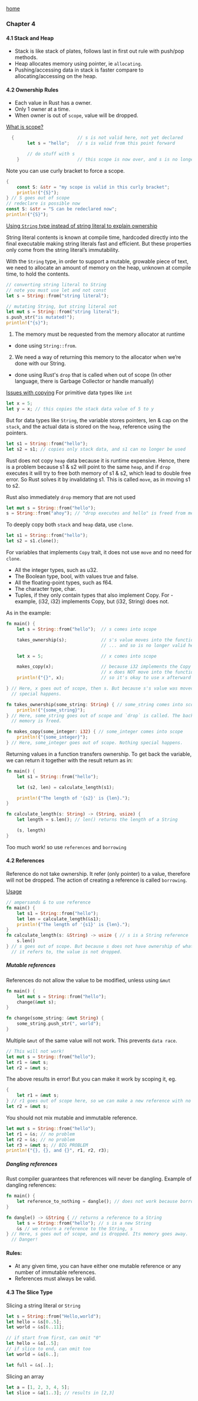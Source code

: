 [home](../README.md)
### Chapter 4
#### 4.1 Stack and Heap
- Stack is like stack of plates, follows last in first out rule with push/pop methods.
- Heap allocates memory using pointer, ie ```allocating```.
- Pushing/accessing data in stack is faster compare to allocating/accessing on the heap.

#### 4.2 Ownership Rules
- Each value in Rust has a owner.
- Only 1 owner at a time.
- When owner is out of ```scope```, value will be dropped.

<u>What is scope?</u>
```rust
  {                        // s is not valid here, not yet declared
        let s = "hello";   // s is valid from this point forward

        // do stuff with s
    }                      // this scope is now over, and s is no longer valid
```
Note you can use curly bracket to force a scope.
```rust
{
    const S: &str = "my scope is valid in this curly bracket";
    println!("{S}");
} // S goes out of scope
// redeclare is possible now
const S: &str = "S can be redeclared now";
println!("{S}");
```
<u>Using ```String``` type instead of string literal to explain ownership</u>

String literal contents is known at compile time, hardcoded directly into the final executable making string literals fast and efficient. But these properties only come from the string literal’s immutability. 

With the ```String``` type, in order to support a mutable, growable piece of text, we need to allocate an amount of memory on the heap, unknown at compile time, to hold the contents.
```rust
// converting string literal to String
// note you must use let and not const
let s = String::from("string literal");

// mutating String, but string literal not
let mut s = String::from("string literal");
s.push_str("is mutated!");
println!("{s}");

```
1. The memory must be requested from the memory allocator at runtime 
- done using ```String::from```.
2. We need a way of returning this memory to the allocator when we’re done with our String.
- done using Rust's ```drop``` that is called when out of scope (In other language, there is Garbage Collector or handle manually)

<u>Issues with copying</u>
For primitive data types like ```int```
```rust
let x = 5;
let y = x; // this copies the stack data value of 5 to y
```
But for data types like ```String```, the variable stores pointers, len & cap on the ```stack```, and the actual data is stored on the ```heap```, reference using the pointers.

```rust
let s1 = String::from("hello"); 
let s2 = s1; // copies only stack data, and s1 can no longer be used
```
Rust does not copy ```heap``` data because it is runtime expensive.
Hence, there is a problem because s1 & s2 will point to the same ```heap```, and if ```drop``` executes it will try to free both memory of s1 & s2, which lead to double free error. So Rust solves it by invalidating s1. This is called ```move```, as in moving s1 to s2.

Rust also immediately ```drop``` memory that are not used
```rust
let mut s = String::from("hello");
s = String::from("ahoy"); // "drop executes and hello" is freed from memory
```
To deeply copy both ```stack``` and ```heap``` data, use ```clone```.
```rust
let s1 = String::from("hello");
let s2 = s1.clone();
```
For variables that implements ```Copy``` trait, it does not use ```move``` and no need for ```clone```.
- All the integer types, such as u32.
- The Boolean type, bool, with values true and false.
- All the floating-point types, such as f64.
- The character type, char.
- Tuples, if they only contain types that also implement Copy. For - example, (i32, i32) implements Copy, but (i32, String) does not.

As in the example:
```rust
fn main() {
    let s = String::from("hello");  // s comes into scope

    takes_ownership(s);             // s's value moves into the function...
                                    // ... and so is no longer valid here

    let x = 5;                      // x comes into scope

    makes_copy(x);                  // because i32 implements the Copy trait,
                                    // x does NOT move into the function,
    println!("{}", x);              // so it's okay to use x afterward

} // Here, x goes out of scope, then s. But because s's value was moved, nothing
  // special happens.

fn takes_ownership(some_string: String) { // some_string comes into scope
    println!("{some_string}");
} // Here, some_string goes out of scope and `drop` is called. The backing
  // memory is freed.

fn makes_copy(some_integer: i32) { // some_integer comes into scope
    println!("{some_integer}");
} // Here, some_integer goes out of scope. Nothing special happens.
```

Returning values in a function transfers ownership. To get back the variable, we can return it together with the result return as in:
```rust
fn main() {
    let s1 = String::from("hello");

    let (s2, len) = calculate_length(s1);

    println!("The length of '{s2}' is {len}.");
}

fn calculate_length(s: String) -> (String, usize) {
    let length = s.len(); // len() returns the length of a String

    (s, length)
}
```
Too much work! so use ```references``` and ```borrowing```

#### 4.2 References
Reference do not take ownership. It refer (only pointer) to a value, therefore will not be dropped.
The action of creating a reference is called ```borrowing```.

<u>Usage</u>
```rust
// ampersands & to use reference
fn main() {
    let s1 = String::from("hello");
    let len = calculate_length(&s1);
    println!("The length of '{s1}' is {len}.");
}
fn calculate_length(s: &String) -> usize { // s is a String reference
    s.len()
} // s goes out of scope. But because s does not have ownership of what
  // it refers to, the value is not dropped.
```

##### Mutable references
References do not allow the value to be modified, unless using ```&mut```
```rust
fn main() {
    let mut s = String::from("hello");
    change(&mut s);
}

fn change(some_string: &mut String) {
    some_string.push_str(", world");
}
```
Multiple ```&mut``` of the same value will not work. This prevents ```data race```.
```rust
// This will not work!
let mut s = String::from("hello");
let r1 = &mut s;
let r2 = &mut s; 
```
The above results in error! But you can make it work by scoping it, eg.
```rust
{
    let r1 = &mut s;
} // r1 goes out of scope here, so we can make a new reference with no problems.
let r2 = &mut s;
```
You should not mix mutable and immutable reference.
```rust
let mut s = String::from("hello");
let r1 = &s; // no problem
let r2 = &s; // no problem
let r3 = &mut s; // BIG PROBLEM
println!("{}, {}, and {}", r1, r2, r3);
```
##### Dangling references
Rust compiler guarantees that references will never be dangling. Example of dangling references:
```rust
fn main() {
    let reference_to_nothing = dangle(); // does not work because borrowed value is return and it is dangling
}

fn dangle() -> &String { // returns a reference to a String
    let s = String::from("hello"); // s is a new String
    &s // we return a reference to the String, s
} // Here, s goes out of scope, and is dropped. Its memory goes away.
  // Danger!
```

#### Rules:
- At any given time, you can have either one mutable reference or any number of immutable references.
- References must always be valid.

#### 4.3 The Slice Type
Slicing a string literal or ```String```
```rust
let s = String::from("Hello,world");
let hello = &s[0..5];
let world = &s[6..11];

// if start from first, can omit "0"
let hello = &s[..5];
// if slice to end, can omit too
let world = &s[6..];

let full = &s[..];
```

Slicing an array
```rust
let a = [1, 2, 3, 4, 5];
let slice = &a[1..3]; // results in [2,3]
```